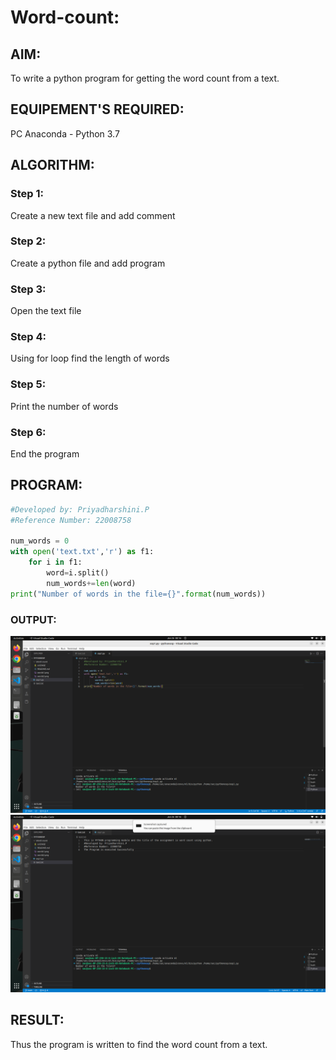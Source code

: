 # Word-count:
## AIM:
To write a python program for getting the word count from a text.
## EQUIPEMENT'S REQUIRED: 
PC
Anaconda - Python 3.7
## ALGORITHM: 
### Step 1:
Create a new text file and add comment

### Step 2: 
Create a python file and add program
### Step 3: 
Open  the text file
### Step 4:  
Using for loop find the length of words
### Step 5: 
Print the number of words
### Step 6: 
End the program

## PROGRAM:
```python
#Developed by: Priyadharshini.P
#Reference Number: 22008758

num_words = 0
with open('text.txt','r') as f1:
    for i in f1:
        word=i.split()
        num_words+=len(word)
print("Number of words in the file={}".format(num_words))
```
### OUTPUT:
![](./w.png)
![](./w1.png)


## RESULT:
Thus the program is written to find the word count from a text.
